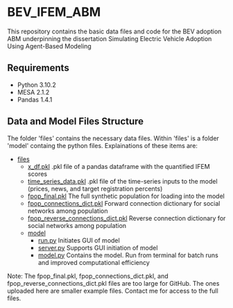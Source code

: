 # BEV_IFEM_ABM
This repository contains the basic data files and code for the BEV adoption ABM underpinning the dissertation Simulating Electric Vehicle Adoption Using Agent-Based Modeling

## Requirements

- Python 3.10.2
- MESA 2.1.2
- Pandas 1.4.1

## Data and Model Files Structure
The folder 'files' contains the necessary data files. Within 'files' is a folder 'model' containg the python files. Explainations of these items are:

 * [files](./files)
   * [x_df.pkl](./files/x_df.pkl) .pkl file of a pandas dataframe with the quantified IFEM scores
   * [time_series_data.pkl](./files/time_series_data.pkl) .pkl file of the time-series inputs to the model (prices, news, and target registration percents)
   * [fpop_final.pkl](./files/fpop_final.pkl) The full synthetic population for loading into the model
   * [fpop_connections_dict.pkl](./files/fpop_connections_dict.pkl) Forward connection dictionary for social networks among population
   * [fpop_reverse_connections_dict.pkl](./files/fpop_reverse_connections_dict.pkl) Reverse connection dictionary for social networks among population
   * [model](./files/model)
     * [run.py](./files/model/run.py) Initiates GUI of model
     * [server.py](./files/model/server.py) Supports GUI initiation of model
     * [model.py](./files/model/model.py) Contains the model. Run from terminal for batch runs and improved computational efficiency
    
Note: The fpop_final.pkl, fpop_connections_dict.pkl, and fpop_reverse_connections_dict.pkl files are too large for GitHub. The ones uploaded here are smaller example files. Contact me for access to the full files.
